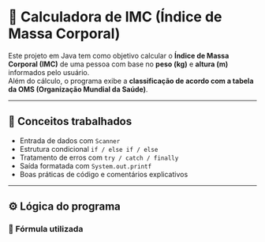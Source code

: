 # 🧮 Calculadora de IMC (Índice de Massa Corporal)

Este projeto em Java tem como objetivo calcular o **Índice de Massa Corporal (IMC)** de uma pessoa com base no **peso (kg)** e **altura (m)** informados pelo usuário.  
Além do cálculo, o programa exibe a **classificação de acordo com a tabela da OMS (Organização Mundial da Saúde)**.

---

## 🧠 Conceitos trabalhados

- Entrada de dados com `Scanner`
- Estrutura condicional `if / else if / else`
- Tratamento de erros com `try / catch / finally`
- Saída formatada com `System.out.printf`
- Boas práticas de código e comentários explicativos

---

## ⚙️ Lógica do programa

### 🧩 Fórmula utilizada

